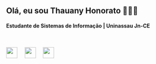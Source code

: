 ## Olá, eu sou Thauany Honorato 🧑🏻‍💻

#### Estudante de Sistemas de Informação | Uninassau Jn-CE

<br>
<p >
  <img src="https://skillicons.dev/icons?i=html" width="30" height="30" /> &nbsp; &nbsp; <img src="https://skillicons.dev/icons?i=css" width="30" height="30" /> &nbsp; &nbsp; <img src="https://skillicons.dev/icons?i=js" width="30" height="30" />
</p>



